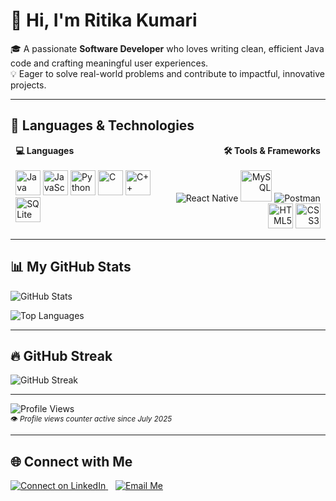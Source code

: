 # 👋 Hi, I'm Ritika Kumari

🎓 A passionate **Software Developer** who loves writing clean, efficient Java code and crafting meaningful user experiences.  
💡 Eager to solve real-world problems and contribute to impactful, innovative projects.

---

## 🚀 Languages & Technologies

<p align="center">
 <span align="left" style="display:inline-block; width:48%; vertical-align:top;">
    <strong>💻 Languages</strong><br/><br/>
  <img src="https://cdn.jsdelivr.net/gh/devicons/devicon/icons/java/java-original.svg" width="40" title="Java"/>
  <img src="https://cdn.jsdelivr.net/gh/devicons/devicon/icons/javascript/javascript-original.svg" width="40" title="JavaScript"/>
  <img src="https://cdn.jsdelivr.net/gh/devicons/devicon/icons/python/python-original.svg" width="40" title="Python"/>
  <img src="https://cdn.jsdelivr.net/gh/devicons/devicon/icons/c/c-original.svg" width="40" title="C"/>
  <img src="https://cdn.jsdelivr.net/gh/devicons/devicon/icons/cplusplus/cplusplus-original.svg" width="40" title="C++"/>
  <img src="https://cdn.jsdelivr.net/gh/devicons/devicon/icons/sqlite/sqlite-original.svg" width="40" title="SQLite"/>
</span>

<span align="right" style="display:inline-block; width:48%; vertical-align:top;">
    <strong>🛠️ Tools & Frameworks</strong><br/><br/>
  <img src="https://img.shields.io/badge/React_Native-20232A?style=flat-square&logo=react&logoColor=61DAFB" title="React Native"/>
  <img src="https://cdn.jsdelivr.net/gh/devicons/devicon/icons/mysql/mysql-original-wordmark.svg" width="50" title="MySQL"/>
  <img src="https://img.shields.io/badge/Postman-FF6C37?style=flat-square&logo=postman&logoColor=white" title="Postman"/>
  <img src="https://cdn.jsdelivr.net/gh/devicons/devicon/icons/html5/html5-original.svg" width="40" title="HTML5"/>
  <img src="https://cdn.jsdelivr.net/gh/devicons/devicon/icons/css3/css3-original.svg" width="40" title="CSS3"/>
 </span>
</p>

---

## 📊 My GitHub Stats

![GitHub Stats](https://github-readme-stats.vercel.app/api?username=Cayra19&show_icons=true&theme=tokyonight)  

![Top Languages](https://github-readme-stats.vercel.app/api/top-langs/?username=Cayra19&layout=compact&theme=tokyonight)  

---

## 🔥 GitHub Streak
![GitHub Streak](https://github-readme-streak-stats.herokuapp.com?user=Cayra19&theme=tokyonight) 

---

![Profile Views](https://komarev.com/ghpvc/?username=Cayra19&label=Profile%20views&color=0e75b6&style=flat)  
<sub>👁️ *Profile views counter active since July 2025*</sub>

---

## 🌐 Connect with Me

<p align="left">
  <a href="https://www.linkedin.com/in/ritika-kumari19/" target="_blank">
    <img src="https://img.icons8.com/fluent/48/000000/linkedin.png" title="Connect on LinkedIn"/>
  </a>
  &nbsp;&nbsp;
  <a href="mailto:ritika1905kumari@gmail.com?subject=Feedback&body=Message" target="_blank">
    <img src="https://img.icons8.com/color/48/000000/gmail-new.png" title="Email Me"/>
  </a>
</p>
